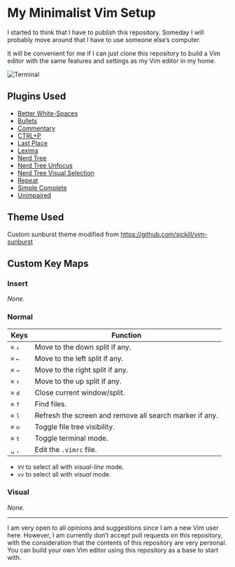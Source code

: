 My Minimalist Vim Setup
=======================

I started to think that I have to publish this repository. Someday I will probably move around that I have to use someone else&rsquo;s computer.

It will be convenient for me if I can just clone this repository to build a Vim editor with the same features and settings as my Vim editor in my home.

![Terminal](https://user-images.githubusercontent.com/1669261/103908561-2e7d1d00-5135-11eb-9a9f-e72b545fe66e.png)

Plugins Used
------------

 - [Better White-Spaces](https://github.com/ntpeters/vim-better-whitespace)
 - [Bullets](https://github.com/dkarter/bullets.vim)
 - [Commentary](https://github.com/tpope/vim-commentary)
 - [CTRL+P](https://github.com/ctrlpvim/ctrlp.vim)
 - [Last Place](https://github.com/farmergreg/vim-lastplace)
 - [Lexima](https://github.com/cohama/lexima.vim)
 - [Nerd Tree](https://github.com/preservim/nerdtree)
 - [Nerd Tree Unfocus](https://github.com/baopham/vim-nerdtree-unfocus)
 - [Nerd Tree Visual Selection](https://github.com/PhilRunninger/nerdtree-visual-selection)
 - [Repeat](https://github.com/tpope/vim-repeat)
 - [Simple Complete](https://github.com/maxboisvert/vim-simple-complete)
 - [Unimpaired](https://github.com/tpope/vim-unimpaired)

Theme Used
----------

Custom sunburst theme modified from <https://github.com/sickill/vim-sunburst>

Custom Key Maps
---------------

### Insert

_None._

### Normal

Keys | Function
---- | --------
<kbd>⌘</kbd> <kbd>↓</kbd> | Move to the down split if any.
<kbd>⌘</kbd> <kbd>←</kbd> | Move to the left split if any.
<kbd>⌘</kbd> <kbd>→</kbd> | Move to the right split if any.
<kbd>⌘</kbd> <kbd>↑</kbd> | Move to the up split if any.
<kbd>⌘</kbd> <kbd>d</kbd> | Close current window/split.
<kbd>⌘</kbd> <kbd>f</kbd> | Find files.
<kbd>⌘</kbd> <kbd>l</kbd> | Refresh the screen and remove all search marker if any.
<kbd>⌘</kbd> <kbd>n</kbd> | Toggle file tree visibility.
<kbd>⌘</kbd> <kbd>t</kbd> | Toggle terminal mode.
<kbd>␣</kbd> <kbd>,</kbd> | Edit the `.vimrc` file.

 - `VV` to select all with _visual-line_ mode.
 - `vv` to select all with _visual_ mode.

### Visual

_None._

---

I am very open to all opinions and suggestions since I am a new Vim user here. However, I am currently don&rsquo;t accept pull requests on this repository, with the consideration that the contents of this repository are very personal. You can build your own Vim editor using this repository as a base to start with.
